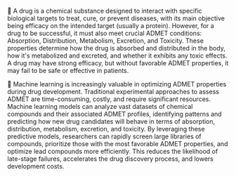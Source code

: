 💊 A drug is a chemical substance designed to interact with specific biological targets to treat, cure, or prevent diseases, with its main objective being efficacy on the intended target (usually a protein). However, for a drug to be successful, it must also meet crucial ADMET conditions: Absorption, Distribution, Metabolism, Excretion, and Toxicity. These properties determine how the drug is absorbed and distributed in the body, how it's metabolized and excreted, and whether it exhibits any toxic effects. A drug may have strong efficacy, but without favorable ADMET properties, it may fail to be safe or effective in patients.

🤖 Machine learning is increasingly valuable in optimizing ADMET properties during drug development. Traditional experimental approaches to assess ADMET are time-consuming, costly, and require significant resources. Machine learning models can analyze vast datasets of chemical compounds and their associated ADMET profiles, identifying patterns and predicting how new drug candidates will behave in terms of absorption, distribution, metabolism, excretion, and toxicity. By leveraging these predictive models, researchers can rapidly screen large libraries of compounds, prioritize those with the most favorable ADMET properties, and optimize lead compounds more efficiently. This reduces the likelihood of late-stage failures, accelerates the drug discovery process, and lowers development costs.

